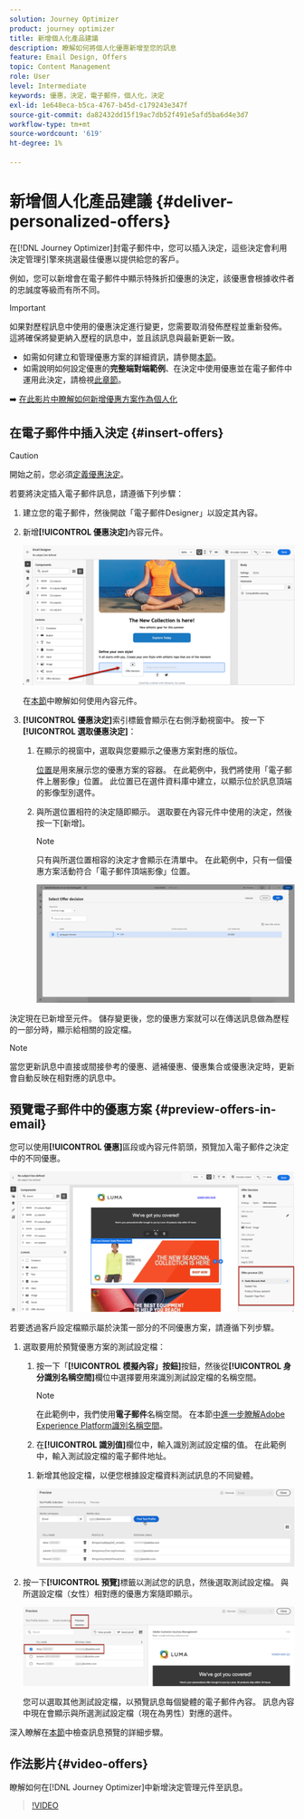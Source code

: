 ```yaml
---
solution: Journey Optimizer
product: journey optimizer
title: 新增個人化產品建議
description: 瞭解如何將個人化優惠新增至您的訊息
feature: Email Design, Offers
topic: Content Management
role: User
level: Intermediate
keywords: 優惠，決定，電子郵件，個人化，決定
exl-id: 1e648eca-b5ca-4767-b45d-c179243e347f
source-git-commit: da82432dd15f19ac7db52f491e5afd5ba6d4e3d7
workflow-type: tm+mt
source-wordcount: '619'
ht-degree: 1%

---
```


# 新增個人化產品建議 {#deliver-personalized-offers}

在[!DNL Journey Optimizer]封電子郵件中，您可以插入決定，這些決定會利用決定管理引擎來挑選最佳優惠以提供給您的客戶。

例如，您可以新增會在電子郵件中顯示特殊折扣優惠的決定，該優惠會根據收件者的忠誠度等級而有所不同。

>[!IMPORTANT]
>
>如果對歷程訊息中使用的優惠決定進行變更，您需要取消發佈歷程並重新發佈。  這將確保將變更納入歷程的訊息中，並且該訊息與最新更新一致。

* 如需如何建立和管理優惠方案的詳細資訊，請參閱[本節](../offers/get-started/starting-offer-decisioning.md)。
* 如需說明如何設定優惠的&#x200B;**完整端對端範例**、在決定中使用優惠並在電子郵件中運用此決定，請檢視[此章節](../offers/offers-e2e.md#insert-decision-in-email)。

➡️ [在此影片中瞭解如何新增優惠方案作為個人化](#video-offers)

## 在電子郵件中插入決定 {#insert-offers}

>[!CAUTION]
>
>開始之前，您必須[定義優惠決定](../offers/offer-activities/create-offer-activities.md)。

若要將決定插入電子郵件訊息，請遵循下列步驟：

1. 建立您的電子郵件，然後開啟「電子郵件Designer」以設定其內容。

1. 新增&#x200B;**[!UICONTROL 優惠決定]**&#x200B;內容元件。

   ![](assets/deliver-offer-component.png)

   在[本節](content-components.md)中瞭解如何使用內容元件。

1. **[!UICONTROL 優惠決定]**&#x200B;索引標籤會顯示在右側浮動視窗中。 按一下&#x200B;**[!UICONTROL 選取優惠決定]**：

   1. 在顯示的視窗中，選取與您要顯示之優惠方案對應的版位。

      [位置](../offers/offer-library/creating-placements.md)是用來展示您的優惠方案的容器。 在此範例中，我們將使用「電子郵件上層影像」位置。 此位置已在選件資料庫中建立，以顯示位於訊息頂端的影像型別選件。

   1. 與所選位置相符的決定隨即顯示。 選取要在內容元件中使用的決定，然後按一下[新增]。**&#x200B;**

      >[!NOTE]
      >
      >只有與所選位置相容的決定才會顯示在清單中。 在此範例中，只有一個優惠方案活動符合「電子郵件頂端影像」位置。

      ![](assets/deliver-offer-placement.png)

決定現在已新增至元件。 儲存變更後，您的優惠方案就可以在傳送訊息做為歷程的一部分時，顯示給相關的設定檔。

>[!NOTE]
>
>當您更新訊息中直接或間接參考的優惠、遞補優惠、優惠集合或優惠決定時，更新會自動反映在相對應的訊息中。

## 預覽電子郵件中的優惠方案 {#preview-offers-in-email}

您可以使用&#x200B;**[!UICONTROL 優惠]**&#x200B;區段或內容元件箭頭，預覽加入電子郵件之決定中的不同優惠。

![](assets/deliver-offer-preview.png)

若要透過客戶設定檔顯示屬於決策一部分的不同優惠方案，請遵循下列步驟。

1. 選取要用於預覽優惠方案的測試設定檔：

   1. 按一下「**[!UICONTROL 模擬內容」按鈕]**&#x200B;按鈕，然後從&#x200B;**[!UICONTROL 身分識別名稱空間]**&#x200B;欄位中選擇要用來識別測試設定檔的名稱空間。

      >[!NOTE]
      >
      >在此範例中，我們使用&#x200B;**電子郵件**&#x200B;名稱空間。 在本節[中進一步瞭解Adobe Experience Platform識別名稱空間](../audience/get-started-identity.md)。

   1. 在&#x200B;**[!UICONTROL 識別值]**&#x200B;欄位中，輸入識別測試設定檔的值。 在此範例中，輸入測試設定檔的電子郵件地址。

   <!--For example enter smith@adobe.com and click the **[!UICONTROL Add profile]** button.-->

   1. 新增其他設定檔，以便您根據設定檔資料測試訊息的不同變體。

      ![](assets/deliver-offer-test-profiles.png)

1. 按一下&#x200B;**[!UICONTROL 預覽]**&#x200B;標籤以測試您的訊息，然後選取測試設定檔。 與所選設定檔（女性）相對應的優惠方案隨即顯示。

   ![](assets/deliver-offer-test-profile-female-preview.png)

   您可以選取其他測試設定檔，以預覽訊息每個變體的電子郵件內容。 訊息內容中現在會顯示與所選測試設定檔（現在為男性）對應的選件。

深入瞭解在[本節](#preview-your-messages)中檢查訊息預覽的詳細步驟。

## 作法影片{#video-offers}

瞭解如何在[!DNL Journey Optimizer]中新增決定管理元件至訊息。

>[!VIDEO](https://video.tv.adobe.com/v/334088?quality=12)
